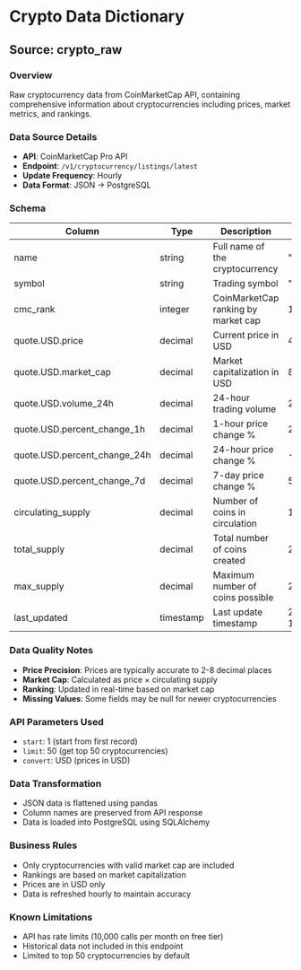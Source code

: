 # Crypto Data Dictionary

## Source: crypto_raw

### Overview
Raw cryptocurrency data from CoinMarketCap API, containing comprehensive information about cryptocurrencies including prices, market metrics, and rankings.

### Data Source Details
- **API**: CoinMarketCap Pro API
- **Endpoint**: `/v1/cryptocurrency/listings/latest`
- **Update Frequency**: Hourly
- **Data Format**: JSON → PostgreSQL

### Schema

| Column | Type | Description | Example |
|--------|------|-------------|---------|
| name | string | Full name of the cryptocurrency | "Bitcoin" |
| symbol | string | Trading symbol | "BTC" |
| cmc_rank | integer | CoinMarketCap ranking by market cap | 1 |
| quote.USD.price | decimal | Current price in USD | 45000.00 |
| quote.USD.market_cap | decimal | Market capitalization in USD | 850000000000 |
| quote.USD.volume_24h | decimal | 24-hour trading volume | 25000000000 |
| quote.USD.percent_change_1h | decimal | 1-hour price change % | 2.5 |
| quote.USD.percent_change_24h | decimal | 24-hour price change % | -1.2 |
| quote.USD.percent_change_7d | decimal | 7-day price change % | 5.8 |
| circulating_supply | decimal | Number of coins in circulation | 19500000 |
| total_supply | decimal | Total number of coins created | 21000000 |
| max_supply | decimal | Maximum number of coins possible | 21000000 |
| last_updated | timestamp | Last update timestamp | 2024-01-15 10:30:00 |

### Data Quality Notes
- **Price Precision**: Prices are typically accurate to 2-8 decimal places
- **Market Cap**: Calculated as price × circulating supply
- **Ranking**: Updated in real-time based on market cap
- **Missing Values**: Some fields may be null for newer cryptocurrencies

### API Parameters Used
- `start`: 1 (start from first record)
- `limit`: 50 (get top 50 cryptocurrencies)
- `convert`: USD (prices in USD)

### Data Transformation
- JSON data is flattened using pandas
- Column names are preserved from API response
- Data is loaded into PostgreSQL using SQLAlchemy

### Business Rules
- Only cryptocurrencies with valid market cap are included
- Rankings are based on market capitalization
- Prices are in USD only
- Data is refreshed hourly to maintain accuracy

### Known Limitations
- API has rate limits (10,000 calls per month on free tier)
- Historical data not included in this endpoint
- Limited to top 50 cryptocurrencies by default 